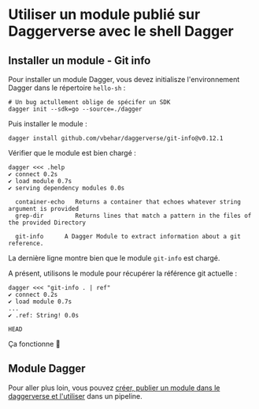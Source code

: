 # Utiliser un module publié sur Daggerverse avec le shell Dagger

## Installer un module - Git info

Pour installer un module Dagger, vous devez initialisze l'environnement Dagger dans le répertoire `hello-sh` :
```
# Un bug actullement oblige de spécifer un SDK
dagger init --sdk=go --source=./dagger
```

Puis installer le module :
```
dagger install github.com/vbehar/daggerverse/git-info@v0.12.1
```

Vérifier que le module est bien chargé :
```
dagger <<< .help
✔ connect 0.2s
✔ load module 0.7s
✔ serving dependency modules 0.0s

  container-echo   Returns a container that echoes whatever string argument is provided
  grep-dir         Returns lines that match a pattern in the files of the provided Directory

  git-info      A Dagger Module to extract information about a git reference.
```

La dernière ligne montre bien que le module `git-info` est chargé.

A présent, utilisons le module pour récupérer la référence git actuelle :
```
dagger <<< "git-info . | ref"
✔ connect 0.2s
✔ load module 0.7s
...
✔ .ref: String! 0.0s

HEAD
```

Ça fonctionne 🎉

## Module Dagger

Pour aller plus loin, vous pouvez [créer, publier un module dans le daggerverse et l'utiliser](07-créer-publier-utiliser-module.md) dans un pipeline.
